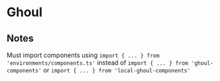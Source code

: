 # Ghoul

## Notes

Must import components using `import { ... } from 'environments/components.ts'` instead of `import { ... } from 'ghoul-components'` or `import { ... } from 'local-ghoul-components'`
